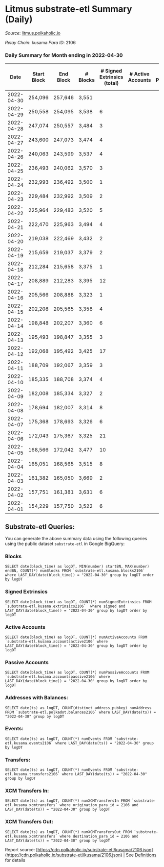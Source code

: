 # Litmus substrate-etl Summary (Daily)

_Source_: [litmus.polkaholic.io](https://litmus.polkaholic.io)

*Relay Chain*: kusama
*Para ID*: 2106



### Daily Summary for Month ending in 2022-04-30


| Date | Start Block | End Block | # Blocks | # Signed Extrinsics (total) | # Active Accounts | # Passive | # New | # Addresses with Balances | # Events | # Transfers | # XCM Transfers In | # XCM Transfers Out | Issues | 
| ---- | ----------- | --------- | -------- | --------------------------- | ----------------- | --------- | ----- | ------------------------- | -------- | ----------- | ------------------ | ------------------- | ------ |
| 2022-04-30 | 254,096 | 257,646 | 3,551 |  |  |  |  | 3,824 | 7,104 |   |   |   |  |
| 2022-04-29 | 250,558 | 254,095 | 3,538 | 6 |  |  |  | 3,824 | 7,110 |   |   |   |  |
| 2022-04-28 | 247,074 | 250,557 | 3,484 | 3 |  |  |  | 3,824 | 6,985 |   |   |   |  |
| 2022-04-27 | 243,600 | 247,073 | 3,474 | 4 |  |  |  | 3,824 | 6,968 |   |   |   |  |
| 2022-04-26 | 240,063 | 243,599 | 3,537 | 4 |  |  |  | 3,824 | 7,094 |   |   |   |  |
| 2022-04-25 | 236,493 | 240,062 | 3,570 | 3 |  |  |  | 3,824 | 7,156 |   |   |   |  |
| 2022-04-24 | 232,993 | 236,492 | 3,500 | 1 |  |  |  | 3,824 | 7,007 |   |   |   |  |
| 2022-04-23 | 229,484 | 232,992 | 3,509 | 2 |  |  |  | 3,824 | 7,030 |   |   |   |  |
| 2022-04-22 | 225,964 | 229,483 | 3,520 | 5 |  |  |  | 3,824 | 7,067 |   |   |   |  |
| 2022-04-21 | 222,470 | 225,963 | 3,494 | 4 |  |  |  | 3,824 | 7,010 |   |   |   |  |
| 2022-04-20 | 219,038 | 222,469 | 3,432 | 2 |  |  |  | 3,824 | 6,876 |   |   |   |  |
| 2022-04-19 | 215,659 | 219,037 | 3,379 | 2 |  |  |  | 3,824 | 6,770 |   |   |   |  |
| 2022-04-18 | 212,284 | 215,658 | 3,375 | 1 |  |  |  | 3,824 | 6,757 |   |   |   |  |
| 2022-04-17 | 208,889 | 212,283 | 3,395 | 12 |  |  |  | 3,824 | 6,856 |   |   |   |  |
| 2022-04-16 | 205,566 | 208,888 | 3,323 | 1 |  |  |  | 3,821 | 6,653 |   |   |   |  |
| 2022-04-15 | 202,208 | 205,565 | 3,358 | 4 |  |  |  | 3,821 | 6,736 |   |   |   |  |
| 2022-04-14 | 198,848 | 202,207 | 3,360 | 6 |  |  |  | 3,821 | 6,755 |   |   |   |  |
| 2022-04-13 | 195,493 | 198,847 | 3,355 | 3 |  |  |  | 3,821 | 6,727 |   |   |   |  |
| 2022-04-12 | 192,068 | 195,492 | 3,425 | 17 |  |  |  | 3,821 | 6,936 |   |   |   |  |
| 2022-04-11 | 188,709 | 192,067 | 3,359 | 3 |  |  |  | 3,821 | 6,735 |   |   |   |  |
| 2022-04-10 | 185,335 | 188,708 | 3,374 | 4 |  |  |  | 3,821 | 6,770 |   |   |   |  |
| 2022-04-09 | 182,008 | 185,334 | 3,327 | 2 |  |  |  | 3,821 | 6,666 |   |   |   |  |
| 2022-04-08 | 178,694 | 182,007 | 3,314 | 8 |  |  |  | 3,821 | 6,654 |   |   |   |  |
| 2022-04-07 | 175,368 | 178,693 | 3,326 | 6 |  |  |  | 3,821 | 6,678 |   |   |   |  |
| 2022-04-06 | 172,043 | 175,367 | 3,325 | 21 |  |  |  | 3,821 | 6,736 |   |   |   |  |
| 2022-04-05 | 168,566 | 172,042 | 3,477 | 10 |  |  |  | 3,821 | 6,996 |   |   |   |  |
| 2022-04-04 | 165,051 | 168,565 | 3,515 | 8 |  |  |  | 3,821 | 7,064 |   |   |   |  |
| 2022-04-03 | 161,382 | 165,050 | 3,669 | 2 |  |  |  | 3,821 | 7,348 |   |   |   |  |
| 2022-04-02 | 157,751 | 161,381 | 3,631 | 6 |  |  |  | 3,821 | 7,288 |   |   |   |  |
| 2022-04-01 | 154,229 | 157,750 | 3,522 | 6 |  |  |  | 3,821 | 7,070 |   |   |   |  |

## Substrate-etl Queries:
You can generate the above summary data using the following queries using the public dataset `substrate-etl` in Google BigQuery:


### Blocks
```
SELECT date(block_time) as logDT, MIN(number) startBN, MAX(number) endBN, COUNT(*) numBlocks FROM `substrate-etl.kusama.blocks2106`  where LAST_DAY(date(block_time)) = "2022-04-30" group by logDT order by logDT
```


### Signed Extrinsics
```
SELECT date(block_time) as logDT, COUNT(*) numSignedExtrinsics FROM `substrate-etl.kusama.extrinsics2106`  where signed and LAST_DAY(date(block_time)) = "2022-04-30" group by logDT order by logDT
```


### Active Accounts
```
SELECT date(block_time) as logDT, COUNT(*) numActiveAccounts FROM `substrate-etl.kusama.accountsactive2106` where LAST_DAY(date(block_time)) = "2022-04-30" group by logDT order by logDT
```


### Passive Accounts
```
SELECT date(block_time) as logDT, COUNT(*) numPassiveAccounts FROM `substrate-etl.kusama.accountspassive2106` where LAST_DAY(date(block_time)) = "2022-04-30" group by logDT order by logDT
```


### Addresses with Balances:
```
SELECT date(ts) as logDT, COUNT(distinct address_pubkey) numAddress FROM `substrate-etl.polkadot.balances2106` where LAST_DAY(date(ts)) = "2022-04-30" group by logDT
```


### Events:
```
SELECT date(ts) as logDT, COUNT(*) numEvents FROM `substrate-etl.kusama.events2106` where LAST_DAY(date(ts)) = "2022-04-30" group by logDT
```


### Transfers:
```
SELECT date(ts) as logDT, COUNT(*) numEvents FROM `substrate-etl.kusama.transfers2106` where LAST_DAY(date(ts)) = "2022-04-30" group by logDT
```


### XCM Transfers In:
```
SELECT date(ts) as logDT, COUNT(*) numXCMTransfersIn FROM `substrate-etl.kusama.xcmtransfers` where origination_para_id = 2106 and LAST_DAY(date(ts)) = "2022-04-30" group by logDT
```


### XCM Transfers Out:
```
SELECT date(ts) as logDT, COUNT(*) numXCMTransfersOut FROM `substrate-etl.kusama.xcmtransfers` where destination_para_id = 2106 and LAST_DAY(date(ts)) = "2022-04-30" group by logDT
```



Report source: [https://cdn.polkaholic.io/substrate-etl/kusama/2106.json](https://cdn.polkaholic.io/substrate-etl/kusama/2106.json) | See [Definitions](/DEFINITIONS.md) for details
